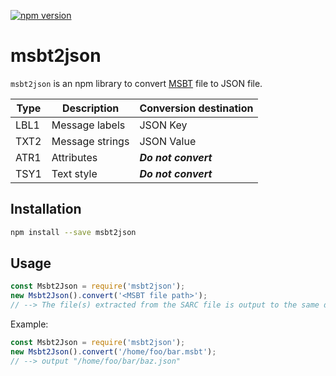 [![npm version](https://badge.fury.io/js/msbt2json.svg)](https://badge.fury.io/js/msbt2json)

# msbt2json
`msbt2json` is an npm library to convert [MSBT](https://github.com/Kinnay/Nintendo-File-Formats/wiki/MSBT-File-Format) file to JSON file.

|  Type  |  Description  |  Conversion destination  |
|  ----  |  ----  |  ----  |
|  LBL1  |  Message labels  |  JSON Key  |
|  TXT2  |  Message strings  |  JSON Value  |
|  ATR1  |  Attributes  |  ***Do not convert***  |
|  TSY1  |  Text style  |  ***Do not convert***  |

## Installation
``` sh
npm install --save msbt2json
```
## Usage
``` js
const Msbt2Json = require('msbt2json');
new Msbt2Json().convert('<MSBT file path>');
// --> The file(s) extracted from the SARC file is output to the same directory as the SARC file.
```

Example:
``` js
const Msbt2Json = require('msbt2json');
new Msbt2Json().convert('/home/foo/bar.msbt');
// --> output "/home/foo/bar/baz.json"
```
